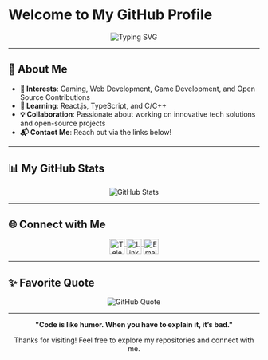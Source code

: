 # Welcome to My GitHub Profile

<p align="center">
  <img src="https://readme-typing-svg.herokuapp.com?color=0DB9F0&size=28&center=true&vCenter=true&width=650&lines=Hi+there!+I’m+Azlan+Ehtasham;Full-Stack+Developer+%7C+Tech+Enthusiast;Open+to+Collaboration+%7C+Lifelong+Learner" alt="Typing SVG">
</p>

---

## 👋 About Me

- **👀 Interests**: Gaming, Web Development, Game Development, and Open Source Contributions
- **🌱 Learning**: React.js, TypeScript, and C/C++
- **💡 Collaboration**: Passionate about working on innovative tech solutions and open-source projects
- **📬 Contact Me**: Reach out via the links below!

---

## 📊 My GitHub Stats

<div align="center">
  <img src="https://github-readme-stats.vercel.app/api?username=AzlanEh&show_icons=true&theme=radical" alt="GitHub Stats">
</div>

---

## 🌐 Connect with Me

<div align="center">
  <a href="https://t.me/Azlaneh" target="_blank">
    <img align="top" height="30" src="https://img.shields.io/badge/Telegram-1793D1?logo=Telegram&logoColor=FFFFFF" alt="Telegram">
  </a>
  <a href="https://www.linkedin.com/in/azlan-ehtasham/" target="_blank">
    <img align="top" height="30" src="https://img.shields.io/badge/LinkedIn-0077B5?logo=linkedin&logoColor=FFFFFF" alt="LinkedIn">
  </a>
  <a href="mailto:azlanehtesham02@gmail.com" target="_blank">
    <img align="top" height="30" src="https://img.shields.io/badge/Email-D14836?logo=gmail&logoColor=FFFFFF" alt="Email">
  </a>
</div>

---

## ✨ Favorite Quote

<div align="center">
  <img src="https://quotes-github-readme.vercel.app/api?type=vertical&theme=radical" alt="GitHub Quote">
</div>

---

<p align="center">
  <strong>"Code is like humor. When you have to explain it, it’s bad."</strong>
</p>

<p align="center">Thanks for visiting! Feel free to explore my repositories and connect with me.</p>







<!--- # Hi, I’m @Azlan_Ehtasham

<p align="center">
  <img src="https://readme-typing-svg.herokuapp.com?color=58A6FF&size=28&center=true&vCenter=true&width=600&lines=Welcome+to+my+GitHub+Profile!;Passionate+Developer+%7C+Open+Source+Enthusiast;Empowering+Ideas+Through+Code" alt="Typing SVG">
</p>

---

### About Me

- 👀 **I’m interested in**: Coding, Open Source, and Game Development
- 🌱 **Currently Learning**: C Programming, React.js, and TypeScript
- 💞️ **Looking to Collaborate on**: Open-source projects and innovative tech solutions
- 📫 **How to reach me**: Check the links below!

---

## 🚀 GitHub Stats

<div align="center">
  <img align="center" src="https://github-stats.nabak.dev/api?username=AzlanEh&show_icons=true&hide_rank=false&bg_color=0d1117&text_color=58A6FF&border_color=30363D&title_color=F78166&icon_color=F78166&cache_seconds=14400&line_height=28&custom_title=GitHub+Stats" alt="GitHub Stats" />
  <br />
  <img src="https://github-readme-streak-stats.herokuapp.com/?user=AzlanEh&theme=github-dark-blue&hide_border=true" alt="GitHub Streak Stats" />
</div>

---

## 🌐 Let's Connect

<div align="center">
  <a href="https://t.me/nabakdev" target="_blank">
    <img align="top" height="40" src="https://img.shields.io/badge/Telegram-1793D1?logo=Telegram&logoColor=FFFFFF" alt="Telegram"/>
  </a>
  <a href="https://www.linkedin.com/in/azlan-ehtasham/" target="_blank">
    <img align="top" height="40" src="https://img.shields.io/badge/LinkedIn-0077B5?logo=linkedin&logoColor=FFFFFF" alt="LinkedIn"/>
  </a>
  <a href="mailto:your.email@example.com" target="_blank">
    <img align="top" height="40" src="https://img.shields.io/badge/Email-D14836?logo=gmail&logoColor=FFFFFF" alt="Email"/>
  </a>
</div>

---

<div align="center">
  <img src="https://quotes-github-readme.vercel.app/api?type=vertical&theme=dark" alt="GitHub Readme Quote">
</div>

---

> **"Code is like humor. When you have to explain it, it’s bad."**

<p align="center">Thanks for stopping by! Feel free to explore my repositories and connect with me.</p>
--->






<!---  # Hi, I’m @Azlan_Ehtasham 

<p align="center">
  <img src="https://readme-typing-svg.herokuapp.com?color=F7D700&size=25&center=true&vCenter=true&width=500&lines=Welcome+to+my+GitHub+Profile!;I+am+a+Passionate+Developer;Always+Learning+Something+New" alt="Typing SVG">
</p>

---

- 👀 **I’m interested in**: Coding, Open Source, and Game Development
- 🌱 **I’m currently learning**: C Programming, React.js, and TypeScript
- 💞️ **I’m looking to collaborate on**: Open-source projects and innovative tech solutions
- 📫 **How to reach me**: See below!

---

## 🚀 GitHub Stats

<p align="center">
  <img align="center" src="https://github-stats.nabak.dev/api?username=AzlanEh&show_icons=true&hide_rank=true&bg_color=1e1e2e&text_color=cdd6f4&border_color=313244&title_color=cba6f7&icon_color=f5c2e7&cache_seconds=14400&line_height=28&custom_title=Github%20Stats" alt="GitHub Stats" />
</p>

---

## 🌐 Let's Connect

<p align="center">
  <a href="https://t.me/nabakdev" target="_blank">
    <img align="top" height="30" src="https://img.shields.io/badge/Telegram-1793D1?logo=Telegram&logoColor=FFFFFF" alt="Telegram"/>
  </a>
  <a href="https://www.linkedin.com/in/azlan-ehtasham/" target="_blank">
    <img align="top" height="30" src="https://img.shields.io/badge/LinkedIn-0077B5?logo=linkedin&logoColor=FFFFFF" alt="LinkedIn"/>
  </a>
  <a href="mailto:your.email@example.com" target="_blank">
    <img align="top" height="30" src="https://img.shields.io/badge/Email-D14836?logo=gmail&logoColor=FFFFFF" alt="Email"/>
  </a>
</p>

---

<p align="center">
  <img src="https://quotes-github-readme.vercel.app/api?type=horizontal&theme=dark" alt="GitHub Readme Quote">
</p>

---

> **"Code is like humor. When you have to explain it, it’s bad."**

Thanks for stopping by! Feel free to explore my repositories and connect with me.  --->






<!--- # Hi, I’m @Azlan_Ehtasham 

- 👀 **I’m interested in**: Coding, Open Source, and Game Development
- 🌱 **I’m currently learning**: C Programming, React.js, and TypeScript
- 💞️ **I’m looking to collaborate on**: Open-source projects and innovative tech solutions
- 📫 **How to reach me**: See below!

---

## GitHub Stats

| <img align="center" src="https://github-stats.nabak.dev/api?username=AzlanEh&show_icons=true&hide_rank=true&bg_color=1e1e2e&text_color=cdd6f4&border_color=313244&title_color=cba6f7&icon_color=f5c2e7&cache_seconds=14400&line_height=28&custom_title=Github%20Stats"/> | 
| ----------------------------------------------------------------------------------------------------------------------------------------------------------- |

---

## Let's Connect

<a href="https://t.me/nabakdev" target="_blank"><img align="top" height="24" src="https://img.shields.io/badge/Telegram-1793D1?logo=Telegram&logoColor=FFFFFF" alt="Telegram"/></a>
<a href="https://www.linkedin.com/in/azlan-ehtasham/" target="_blank"><img align="top" height="24" src="https://img.shields.io/badge/LinkedIn-0077B5?logo=linkedin&logoColor=FFFFFF" alt="LinkedIn"/></a>
<a href="mailto:your.email@example.com" target="_blank"><img align="top" height="24" src="https://img.shields.io/badge/Email-D14836?logo=gmail&logoColor=FFFFFF" alt="Email"/></a>

---

> **"Code is like humor. When you have to explain it, it’s bad."**

Thanks for stopping by! Feel free to explore my repositories and connect with me. --->








